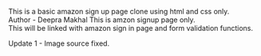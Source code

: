 This is a basic amazon sign up page clone using html and css only.
<br>
Author - Deepra Makhal
This is amzon signup page only.<br>
This will be linked with amazon sign in page and form validation functions.

Update 1 - Image source fixed. 
